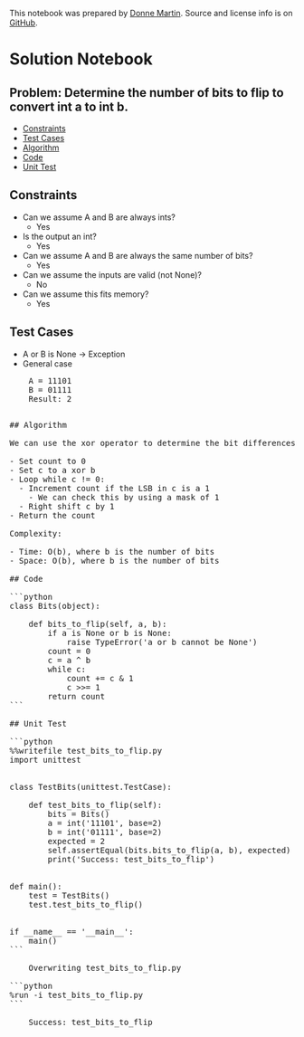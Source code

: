 This notebook was prepared by [Donne Martin](https://github.com/donnemartin). Source and license info is on [GitHub](https://github.com/donnemartin/interactive-coding-challenges).

# Solution Notebook

## Problem: Determine the number of bits to flip to convert int a to int b.

- [Constraints](#Constraints)
- [Test Cases](#Test-Cases)
- [Algorithm](#Algorithm)
- [Code](#Code)
- [Unit Test](#Unit-Test)

## Constraints

- Can we assume A and B are always ints?
  - Yes
- Is the output an int?
  - Yes
- Can we assume A and B are always the same number of bits?
  - Yes
- Can we assume the inputs are valid (not None)?
  - No
- Can we assume this fits memory?
  - Yes

## Test Cases

- A or B is None -> Exception
- General case
<pre>
    A = 11101
    B = 01111
    Result: 2
<pre>

## Algorithm

We can use the xor operator to determine the bit differences between a and b

- Set count to 0
- Set c to a xor b
- Loop while c != 0:
  - Increment count if the LSB in c is a 1
    - We can check this by using a mask of 1
  - Right shift c by 1
- Return the count

Complexity:

- Time: O(b), where b is the number of bits
- Space: O(b), where b is the number of bits

## Code

```python
class Bits(object):

    def bits_to_flip(self, a, b):
        if a is None or b is None:
            raise TypeError('a or b cannot be None')
        count = 0
        c = a ^ b
        while c:
            count += c & 1
            c >>= 1
        return count
```

## Unit Test

```python
%%writefile test_bits_to_flip.py
import unittest


class TestBits(unittest.TestCase):

    def test_bits_to_flip(self):
        bits = Bits()
        a = int('11101', base=2)
        b = int('01111', base=2)
        expected = 2
        self.assertEqual(bits.bits_to_flip(a, b), expected)
        print('Success: test_bits_to_flip')


def main():
    test = TestBits()
    test.test_bits_to_flip()


if __name__ == '__main__':
    main()
```

    Overwriting test_bits_to_flip.py

```python
%run -i test_bits_to_flip.py
```

    Success: test_bits_to_flip
